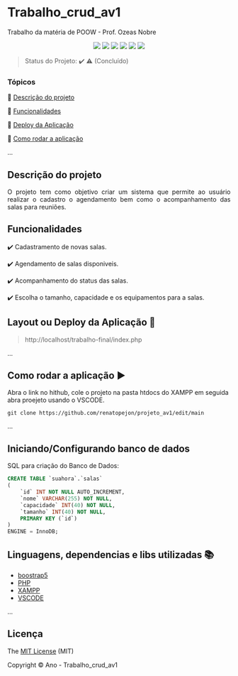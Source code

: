 # Trabalho_crud_av1
Trabalho da matéria de POOW - Prof. Ozeas Nobre

<p align="center">
  <img src="https://img.shields.io/static/v1?label=CSS&message=v2.0.9&color=blue&style=for-the-badge"/>
  <img src="https://img.shields.io/static/v1?label=MYSQL&message=v7.1.8&color=darkblue&style=for-the-badge"/>
  <img src="http://img.shields.io/static/v1?label=License&message=MIT&color=green&style=for-the-badge"/>
  <img src="http://img.shields.io/static/v1?label=HTML5&message=v0.2.1&color= orange&style=for-the-badge"/>
  <img src="http://img.shields.io/static/v1?label=PHP&message=v1.10.4&color=red&style=for-the-badge"/>
   <img src="http://img.shields.io/static/v1?label=STATUS&message=CONCLUIDO&color=GREEN&style=for-the-badge"/>
</p>

> Status do Projeto: :heavy_check_mark: :warning: (Concluído)

### Tópicos 

:small_blue_diamond: [Descrição do projeto](#descrição-do-projeto)

:small_blue_diamond: [Funcionalidades](#funcionalidades)

:small_blue_diamond: [Deploy da Aplicação](#deploy-da-aplicação-dash)

:small_blue_diamond: [Como rodar a aplicação](#como-rodar-a-aplicação-arrow_forward)

... 


## Descrição do projeto 

<p align="justify">
  O projeto tem como objetivo criar um sistema que permite  ao usuário realizar o cadastro o agendamento bem como  o acompanhamento das salas para reuniões. 
</p>

## Funcionalidades

:heavy_check_mark: Cadastramento de novas salas.

:heavy_check_mark: Agendamento de salas disponiveis.

:heavy_check_mark: Acompanhamento do status das salas.

:heavy_check_mark: Escolha o tamanho, capacidade  e os equipamentos para a salas.


  
## Layout ou Deploy da Aplicação :dash:

>http://localhost/trabalho-final/index.php

...


## Como rodar a aplicação :arrow_forward:

Abra o link no hithub, cole o projeto na pasta htdocs do XAMPP em seguida abra  proejeto usando o VSCODE.

```
git clone https://github.com/renatopejon/projeto_av1/edit/main
```

... 

## Iniciando/Configurando banco de dados

SQL para criação do Banco de Dados:
```sql
CREATE TABLE `suahora`.`salas`
(
    `id` INT NOT NULL AUTO_INCREMENT,
    `nome` VARCHAR(255) NOT NULL,
    `capacidade` INT(40) NOT NULL,
    `tamanho` INT(40) NOT NULL,
    PRIMARY KEY (`id`)
)
ENGINE = InnoDB;
```
## Linguagens, dependencias e libs utilizadas :books:

- [boostrap5](https://getbootstrap.com/)
- [PHP](https://www.php.net/)
- [XAMPP](https://www.apachefriends.org/pt_br/index.html)
- [VSCODE](https://code.visualstudio.com/)

...

## Licença 

The [MIT License]() (MIT)

Copyright :copyright: Ano - Trabalho_crud_av1
